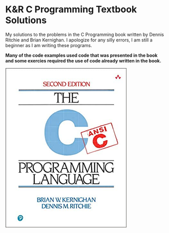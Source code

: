 # K&R C Programming Textbook Solutions
My solutions to the problems in the C Programming book written by Dennis Ritchie and Brian Kernighan. I apologize for any silly errors, I am still a beginner as I am writing these programs.

**Many of the code examples used code that was presented in the book and some exercies required the use of code already written in the book.** 

<img src="image.jpg">
